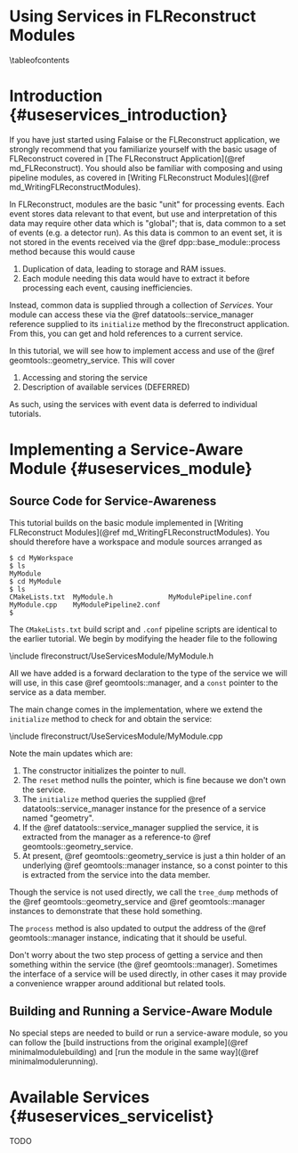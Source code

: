 Using Services in FLReconstruct Modules
=======================================

\tableofcontents

Introduction {#useservices_introduction}
============

If you have just started using Falaise or the FLReconstruct application,
we strongly recommend that you familiarize yourself with the basic usage
of FLReconstruct covered in [The FLReconstruct Application](@ref md_FLReconstruct). You should also be familiar with composing and using
pipeline modules, as covered in [Writing FLReconstruct Modules](@ref md_WritingFLReconstructModules).

In FLReconstruct, modules are the basic "unit" for processing events.
Each event stores data relevant to that event, but use and interpretation
of this data may require other data which is "global"; that is, data common
to a set of events (e.g. a detector run). As this data is common to an
event set, it is not stored in the events received via the
@ref dpp::base_module::process method because this would cause

1. Duplication of data, leading to storage and RAM issues.
2. Each module needing this data would have to extract it before
processing each event, causing inefficiencies.

Instead, common data is supplied through a collection of *Services*.
Your module can access these via the @ref datatools::service_manager
reference supplied to its `initialize` method by the flreconstruct
application. From this, you can get and hold references to a current
service.

In this tutorial, we will see how to implement access and use of the
@ref geomtools::geometry_service. This will cover

1. Accessing and storing the service
2. Description of available services (DEFERRED)

As such, using the services with event data is deferred to individual
tutorials.


Implementing a Service-Aware Module {#useservices_module}
===================================

Source Code for Service-Awareness
---------------------------------
This tutorial builds on the basic module implemented in [Writing FLReconstruct Modules](@ref md_WritingFLReconstructModules). You should
therefore have a workspace and module sources arranged as

~~~~~
$ cd MyWorkspace
$ ls
MyModule
$ cd MyModule
$ ls
CMakeLists.txt  MyModule.h              MyModulePipeline.conf
MyModule.cpp    MyModulePipeline2.conf
$
~~~~~

The `CMakeLists.txt` build script and `.conf` pipeline scripts are
identical to the earlier tutorial. We begin by modifying the header file
to the following

\include flreconstruct/UseServicesModule/MyModule.h

All we have added is a forward declaration to the type of the service
we will will use, in this case @ref geomtools::manager, and a `const`
pointer to the service as a data member.

The main change comes in the implementation, where we extend the
`initialize` method to check for and obtain the service:

\include flreconstruct/UseServicesModule/MyModule.cpp

Note the main updates which are:

1. The constructor initializes the pointer to null.
2. The `reset` method nulls the pointer, which is fine because we don't own the service.
3. The `initialize` method queries the supplied @ref datatools::service_manager instance for the presence of a service named "geometry".
4. If the @ref datatools::service_manager supplied the service, it is
extracted from the manager as a reference-to @ref geomtools::geometry_service.
5. At present, @ref geomtools::geometry_service is just a thin holder of
an underlying @ref geomtools::manager instance, so a const pointer to this
is extracted from the service into the data member.

Though the service is not used directly, we call the `tree_dump` methods
of the @ref geomtools::geometry_service and @ref geomtools::manager instances to demonstrate that these hold something.

The `process` method is also updated to output the address of the
@ref geomtools::manager instance, indicating that it should be useful.

Don't worry about the two step process of getting a service and then
something within the service (the @ref geomtools::manager). Sometimes
the interface of a service will be used directly, in other cases
it may provide a convenience wrapper around additional but related tools.


Building and Running a Service-Aware Module
-------------------------------------------

No special steps are needed to build or run a service-aware module,
so you can follow the [build instructions from the original example](@ref minimalmodulebuilding) and [run the module in the same way](@ref minimalmodulerunning).


Available Services {#useservices_servicelist}
==================
TODO


